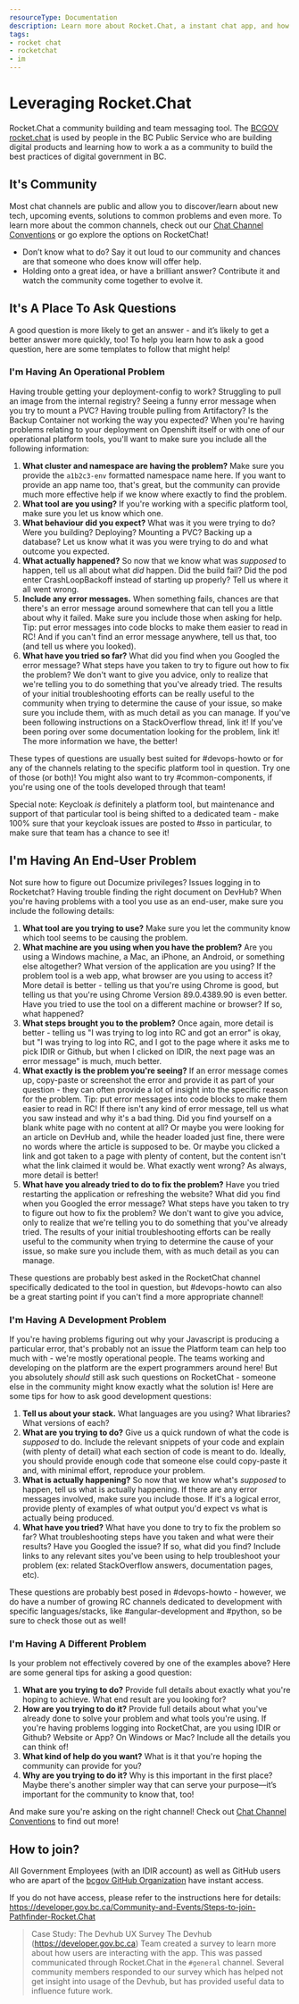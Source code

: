 ```yaml
---
resourceType: Documentation
description: Learn more about Rocket.Chat, a instant chat app, and how you can use it in your day to day work
tags:
- rocket chat
- rocketchat
- im
---
```


# Leveraging Rocket.Chat

Rocket.Chat a community building and team messaging tool. The [BCGOV rocket.chat](https://chat.developer.gov.bc.ca) is used by people in the BC Public Service who are building digital products and learning how to work a as a community to build the best practices of digital government in BC.

## It's Community

Most chat channels are public and allow you to discover/learn about new tech, upcoming events, solutions to common problems and even more. 
To learn more about the common channels, check out our [Chat Channel Conventions](https://developer.gov.bc.ca/topic/featured/Chat-Channel-Conventions) or go explore the options on RocketChat!

* Don’t know what to do? Say it out loud to our community and chances are that someone who does know will offer help.
* Holding onto a great idea, or have a brilliant answer? Contribute it and watch the community come together to evolve it.  

## It's A Place To Ask Questions

A good question is more likely to get an answer - and it’s likely to get a better answer more quickly, too! To help you learn how to ask a good question, here are some templates to follow that might help!

### I'm Having An Operational Problem

Having trouble getting your deployment-config to work? Struggling to pull an image from the internal registry? Seeing a funny error message when you try to mount a PVC? Having trouble pulling from Artifactory? Is the Backup Container not working the way you expected? When you're having problems relating to your deployment on Openshift itself or with one of our operational platform tools, you'll want to make sure you include all the following information:

1. **What cluster and namespace are having the problem?** Make sure you provide the `a1b2c3-env` formatted namespace name here. If you want to provide an app name too, that's great, but the community can provide much more effective help if we know where exactly to find the problem.
1. **What tool are you using?** If you're working with a specific platform tool, make sure you let us know which one. 
1. **What behaviour did you expect?** What was it you were trying to do? Were you building? Deploying? Mounting a PVC? Backing up a database? Let us know what it was you were trying to do and what outcome you expected.
1. **What actually happened?** So now that we know what was *supposed* to happen, tell us all about what *did* happen. Did the build fail? Did the pod enter CrashLoopBackoff instead of starting up properly? Tell us where it all went wrong.
1. **Include any error messages.** When something fails, chances are that there's an error message around somewhere that can tell you a little about why it failed. Make sure you include those when asking for help. Tip: put error messages into code blocks to make them easier to read in RC! And if you can't find an error message anywhere, tell us that, too (and tell us where you looked).
1. **What have you tried so far?** What did you find when you Googled the error message? What steps have you taken to try to figure out how to fix the problem? We don't want to give you advice, only to realize that we're telling you to do something that you've already tried. The results of your initial troubleshooting efforts can be really useful to the community when trying to determine the cause of your issue, so make sure you include them, with as much detail as you can manage. If you've been following instructions on a StackOverflow thread, link it! If you've been poring over some documentation looking for the problem, link it! The more information we have, the better!

These types of questions are usually best suited for #devops-howto or for any of the channels relating to the specific platform tool in question. Try one of those (or both)! You might also want to try #common-components, if you're using one of the tools developed through that team!

Special note: Keycloak *is* definitely a platform tool, but maintenance and support of that particular tool is being shifted to a dedicated team - make 100% sure that your keycloak issues are posted to #sso in particular, to make sure that team has a chance to see it!

## I'm Having An End-User Problem

Not sure how to figure out Documize privileges? Issues logging in to Rocketchat? Having trouble finding the right document on DevHub? When you're having problems with a tool you use as an end-user, make sure you include the following details:

1. **What tool are you trying to use?** Make sure you let the community know which tool seems to be causing the problem.
1. **What machine are you using when you have the problem?** Are you using a Windows machine, a Mac, an iPhone, an Android, or something else altogether? What version of the application are you using? If the problem tool is a web app, what browser are you using to access it? More detail is better - telling us that you're using Chrome is good, but telling us that you're using Chrome Version 89.0.4389.90 is even better. Have you tried to use the tool on a different machine or browser? If so, what happened?
1. **What steps brought you to the problem?** Once again, more detail is better - telling us "I was trying to log into RC and got an error" is okay, but "I was trying to log into RC, and I got to the page where it asks me to pick IDIR or Github, but when I clicked on IDIR, the next page was an error message" is much, much better.
1. **What exactly is the problem you're seeing?** If an error message comes up, copy-paste or screenshot the error and provide it as part of your question - they can often provide a lot of insight into the specific reason for the problem. Tip: put error messages into code blocks to make them easier to read in RC! If there isn't any kind of error message, tell us what you saw instead and why it's a bad thing. Did you find yourself on a blank white page with no content at all? Or maybe you were looking for an article on DevHub and, while the header loaded just fine, there were no words where the article is supposed to be. Or maybe you clicked a link and got taken to a page with plenty of content, but the content isn't what the link claimed it would be. What exactly went wrong? As always, more detail is better!
1. **What have you already tried to do to fix the problem?** Have you tried restarting the application or refreshing the website? What did you find when you Googled the error message? What steps have you taken to try to figure out how to fix the problem? We don't want to give you advice, only to realize that we're telling you to do something that you've already tried. The results of your initial troubleshooting efforts can be really useful to the community when trying to determine the cause of your issue, so make sure you include them, with as much detail as you can manage. 

These questions are probably best asked in the RocketChat channel specifically dedicated to the tool in question, but #devops-howto can also be a great starting point if you can't find a more appropriate channel!

### I'm Having A Development Problem

If you're having problems figuring out why your Javascript is producing a particular error, that's probably not an issue the Platform team can help too much with - we're mostly operational people. The teams working and developing on the platform are the expert programmers around here! But you absolutely *should* still ask such questions on RocketChat - someone else in the community might know exactly what the solution is! Here are some tips for how to ask good development questions:

1. **Tell us about your stack.** What languages are you using? What libraries? What versions of each?
1. **What are you trying to do?** Give us a quick rundown of what the code is *supposed* to do. Include the relevant snippets of your code and explain (with plenty of detail) what each section of code is meant to do. Ideally, you should provide enough code that someone else could copy-paste it and, with minimal effort, reproduce your problem.
1. **What is actually happening?** So now that we know what's *supposed* to happen, tell us what is actually happening. If there are any error messages involved, make sure you include those. If it's a logical error, provide plenty of examples of what output you'd expect vs what is actually being produced. 
1. **What have you tried?** What have you done to try to fix the problem so far? What troubleshooting steps have you taken and what were their results? Have you Googled the issue? If so, what did you find? Include links to any relevant sites you've been using to help troubleshoot your problem (ex: related StackOverflow answers, documentation pages, etc). 

These questions are probably best posed in #devops-howto - however, we do have a number of growing RC channels dedicated to development with specific languages/stacks, like #angular-development and #python, so be sure to check those out as well!

### I'm Having A Different Problem

Is your problem not effectively covered by one of the examples above? Here are some general tips for asking a good question:

1. **What are you trying to do?** Provide full details about exactly what you're hoping to achieve. What end result are you looking for?
2. **How are you trying to do it?** Provide full details about what you've already done to solve your problem and what tools you're using. If you're having problems logging into RocketChat, are you using IDIR or Github? Website or App? On Windows or Mac? Include all the details you can think of!
3. **What kind of help do you want?** What is it that you're hoping the community can provide for you?
4. **Why are you trying to do it?** Why is this important in the first place? Maybe there's another simpler way that can serve your purpose—it’s important for the community to know that, too!

And make sure you're asking on the right channel! Check out [Chat Channel Conventions](https://developer.gov.bc.ca/topic/featured/Chat-Channel-Conventions) to find out more!

## How to join?

All Government Employees (with an IDIR account) as well as GitHub users who are apart of the [bcgov GitHub Organization](https://github.com/bcgov) have instant access.

If you do not have access, please refer to the instructions here for details: https://developer.gov.bc.ca/Community-and-Events/Steps-to-join-Pathfinder-Rocket.Chat


> Case Study: The Devhub UX Survey
The Devhub (https://developer.gov.bc.ca) Team created a survey to learn more about how users are interacting with the app.
This was passed communicated through Rocket.Chat in the `#general` channel. Several community members responded to our survey which
has helped not get insight into usage of the Devhub, but has provided useful data to influence future work.
